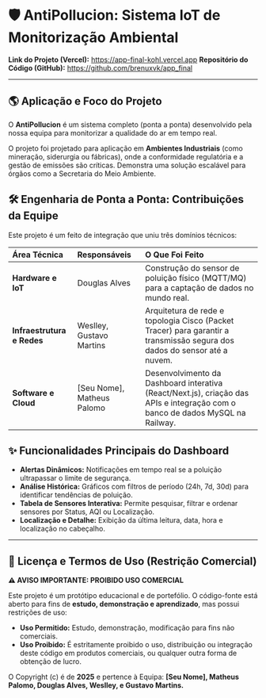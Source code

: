 # 🛡️ AntiPollucion: Sistema IoT de Monitorização Ambiental

**Link do Projeto (Vercel):** https://app-final-kohl.vercel.app
**Repositório do Código (GitHub):** https://github.com/brenuxvk/app_final

---

## 🌎 Aplicação e Foco do Projeto

O **AntiPollucion** é um sistema completo (ponta a ponta) desenvolvido pela nossa equipa para monitorizar a qualidade do ar em tempo real.

O projeto foi projetado para aplicação em **Ambientes Industriais** (como mineração, siderurgia ou fábricas), onde a conformidade regulatória e a gestão de emissões são críticas. Demonstra uma solução escalável para órgãos como a Secretaria do Meio Ambiente.

## 🛠️ Engenharia de Ponta a Ponta: Contribuições da Equipe

Este projeto é um feito de integração que uniu três domínios técnicos:

| Área Técnica | Responsáveis | O Que Foi Feito |
| :--- | :--- | :--- |
| **Hardware e IoT** | Douglas Alves | Construção do sensor de poluição físico (MQTT/MQ) para a captação de dados no mundo real. |
| **Infraestrutura e Redes** | Weslley, Gustavo Martins | Arquitetura de rede e topologia Cisco (Packet Tracer) para garantir a transmissão segura dos dados do sensor até a nuvem. |
| **Software e Cloud** | [Seu Nome], Matheus Palomo | Desenvolvimento da Dashboard interativa (React/Next.js), criação das APIs e integração com o banco de dados MySQL na Railway. |

## ✨ Funcionalidades Principais do Dashboard

* **Alertas Dinâmicos:** Notificações em tempo real se a poluição ultrapassar o limite de segurança.
* **Análise Histórica:** Gráficos com filtros de período (24h, 7d, 30d) para identificar tendências de poluição.
* **Tabela de Sensores Interativa:** Permite pesquisar, filtrar e ordenar sensores por Status, AQI ou Localização.
* **Localização e Detalhe:** Exibição da última leitura, data, hora e localização no cabeçalho.

---

## 🛑 Licença e Termos de Uso (Restrição Comercial)

**⚠️ AVISO IMPORTANTE: PROIBIDO USO COMERCIAL**

Este projeto é um protótipo educacional e de portefólio. O código-fonte está aberto para fins de **estudo, demonstração e aprendizado**, mas possui restrições de uso:

* **Uso Permitido:** Estudo, demonstração, modificação para fins não comerciais.
* **Uso Proibido:** É estritamente proibido o uso, distribuição ou integração deste código em produtos comerciais, ou qualquer outra forma de obtenção de lucro.

O Copyright (c) é de **2025** e pertence à Equipa: **[Seu Nome], Matheus Palomo, Douglas Alves, Weslley, e Gustavo Martins.**
